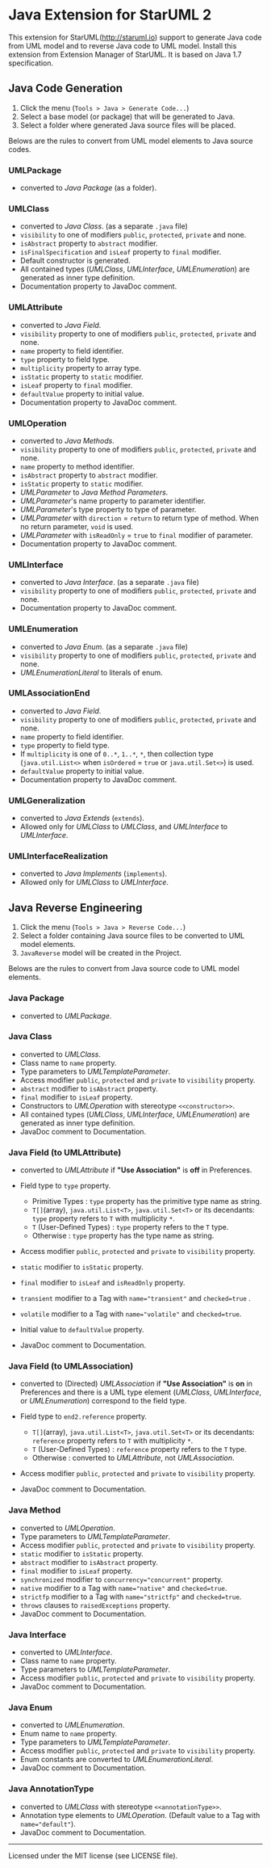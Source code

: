 Java Extension for StarUML 2
============================

This extension for StarUML(http://staruml.io) support to generate Java code from UML model and to reverse Java code to UML model. Install this extension from Extension Manager of StarUML. It is based on Java 1.7 specification.

Java Code Generation
--------------------

1. Click the menu (`Tools > Java > Generate Code...`)
2. Select a base model (or package) that will be generated to Java.
3. Select a folder where generated Java source files will be placed.

Belows are the rules to convert from UML model elements to Java source codes.

### UMLPackage

* converted to _Java Package_ (as a folder).

### UMLClass

* converted to _Java Class_. (as a separate `.java` file)
* `visibility` to one of modifiers `public`, `protected`, `private` and none.
* `isAbstract` property to `abstract` modifier.
* `isFinalSpecification` and `isLeaf` property to `final` modifier.
* Default constructor is generated.
* All contained types (_UMLClass_, _UMLInterface_, _UMLEnumeration_) are generated as inner type definition.
* Documentation property to JavaDoc comment.

### UMLAttribute

* converted to _Java Field_.
* `visibility` property to one of modifiers `public`, `protected`, `private` and none.
* `name` property to field identifier.
* `type` property to field type.
* `multiplicity` property to array type.
* `isStatic` property to `static` modifier.
* `isLeaf` property to `final` modifier.
* `defaultValue` property to initial value.
* Documentation property to JavaDoc comment.

### UMLOperation

* converted to _Java Methods_.
* `visibility` property to one of modifiers `public`, `protected`, `private` and none.
* `name` property to method identifier.
* `isAbstract` property to `abstract` modifier.
* `isStatic` property to `static` modifier.
* _UMLParameter_ to _Java Method Parameters_.
* _UMLParameter_'s name property to parameter identifier.
* _UMLParameter_'s type property to type of parameter.
* _UMLParameter_ with `direction` = `return` to return type of method. When no return parameter, `void` is used.
* _UMLParameter_ with `isReadOnly` = `true` to `final` modifier of parameter.
* Documentation property to JavaDoc comment.

### UMLInterface

* converted to _Java Interface_.  (as a separate `.java` file)
* `visibility` property to one of modifiers `public`, `protected`, `private` and none.
* Documentation property to JavaDoc comment.

### UMLEnumeration

* converted to _Java Enum_.  (as a separate `.java` file)
* `visibility` property to one of modifiers `public`, `protected`, `private` and none.
* _UMLEnumerationLiteral_ to literals of enum.

### UMLAssociationEnd

* converted to _Java Field_.
* `visibility` property to one of modifiers `public`, `protected`, `private` and none.
* `name` property to field identifier.
* `type` property to field type.
* If `multiplicity` is one of `0..*`, `1..*`, `*`, then collection type (`java.util.List<>` when `isOrdered` = `true` or `java.util.Set<>`) is used.
* `defaultValue` property to initial value.
* Documentation property to JavaDoc comment.

### UMLGeneralization

* converted to _Java Extends_ (`extends`).
* Allowed only for _UMLClass_ to _UMLClass_, and _UMLInterface_ to _UMLInterface_.

### UMLInterfaceRealization

* converted to _Java Implements_ (`implements`).
* Allowed only for _UMLClass_ to _UMLInterface_.


Java Reverse Engineering
------------------------

1. Click the menu (`Tools > Java > Reverse Code...`)
2. Select a folder containing Java source files to be converted to UML model elements.
3. `JavaReverse` model will be created in the Project.

Belows are the rules to convert from Java source code to UML model elements.

### Java Package

* converted to _UMLPackage_.

### Java Class

* converted to _UMLClass_.
* Class name to `name` property.
* Type parameters to _UMLTemplateParameter_.
* Access modifier `public`, `protected` and  `private` to `visibility` property.
* `abstract` modifier to `isAbstract` property.
* `final` modifier to `isLeaf` property.
* Constructors to _UMLOperation_ with stereotype `<<constructor>>`.
* All contained types (_UMLClass_, _UMLInterface_, _UMLEnumeration_) are generated as inner type definition.
* JavaDoc comment to Documentation.


### Java Field (to UMLAttribute)

* converted to _UMLAttribute_ if __"Use Association"__ is __off__ in Preferences.
* Field type to `type` property.

    * Primitive Types : `type` property has the primitive type name as string.
    * `T[]`(array), `java.util.List<T>`, `java.util.Set<T>` or its decendants: `type` property refers to `T` with multiplicity `*`.
    * `T` (User-Defined Types)  : `type` property refers to the `T` type.
    * Otherwise : `type` property has the type name as string.
    
* Access modifier `public`, `protected` and  `private` to `visibility` property.
* `static` modifier to `isStatic` property.
* `final` modifier to `isLeaf` and `isReadOnly` property.
* `transient` modifier to a Tag with `name="transient"` and `checked=true` .
* `volatile` modifier to a Tag with `name="volatile"` and `checked=true`.
* Initial value to `defaultValue` property.
* JavaDoc comment to Documentation.

### Java Field (to UMLAssociation)

* converted to (Directed) _UMLAssociation_ if __"Use Association"__ is __on__ in Preferences and there is a UML type element (_UMLClass_, _UMLInterface_, or _UMLEnumeration_) correspond to the field type.
* Field type to `end2.reference` property.

    * `T[]`(array), `java.util.List<T>`, `java.util.Set<T>` or its decendants: `reference` property refers to `T` with multiplicity `*`.
    * `T` (User-Defined Types)  : `reference` property refers to the `T` type.
    * Otherwise : converted to _UMLAttribute_, not _UMLAssociation_.

* Access modifier `public`, `protected` and  `private` to `visibility` property.
* JavaDoc comment to Documentation.

### Java Method

* converted to _UMLOperation_.
* Type parameters to _UMLTemplateParameter_.
* Access modifier `public`, `protected` and  `private` to `visibility` property.
* `static` modifier to `isStatic` property.
* `abstract` modifier to `isAbstract` property.
* `final` modifier to `isLeaf` property.
* `synchronized` modifier to `concurrency="concurrent"` property.
* `native` modifier to a Tag with `name="native"` and `checked=true`.
* `strictfp` modifier to a Tag with `name="strictfp"` and `checked=true`.
* `throws` clauses to `raisedExceptions` property.
* JavaDoc comment to Documentation.

### Java Interface

* converted to _UMLInterface_.
* Class name to `name` property.
* Type parameters to _UMLTemplateParameter_.
* Access modifier `public`, `protected` and  `private` to `visibility` property.
* JavaDoc comment to Documentation.

### Java Enum

* converted to _UMLEnumeration_.
* Enum name to `name` property.
* Type parameters to _UMLTemplateParameter_.
* Access modifier `public`, `protected` and  `private` to `visibility` property.
* Enum constants are converted to _UMLEnumerationLiteral_.
* JavaDoc comment to Documentation.

### Java AnnotationType

* converted to _UMLClass_ with stereotype `<<annotationType>>`.
* Annotation type elements to _UMLOperation_. (Default value to a Tag with `name="default"`).
* JavaDoc comment to Documentation.


---

Licensed under the MIT license (see LICENSE file).
